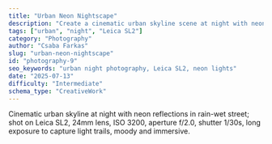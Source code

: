 ```yaml
---
title: "Urban Neon Nightscape"
description: "Create a cinematic urban skyline scene at night with neon reflections using Leica camera settings."
tags: ["urban", "night", "Leica SL2"]
category: "Photography"
author: "Csaba Farkas"
slug: "urban-neon-nightscape"
id: "photography-9"
seo_keywords: "urban night photography, Leica SL2, neon lights"
date: "2025-07-13"
difficulty: "Intermediate"
schema_type: "CreativeWork"
---
```


Cinematic urban skyline at night with neon reflections in rain-wet street; shot on Leica SL2, 24mm lens, ISO 3200, aperture f/2.0, shutter 1/30s, long exposure to capture light trails, moody and immersive.
